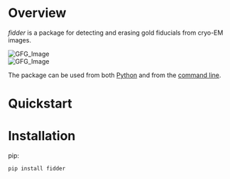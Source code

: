 # Overview

*fidder* is a package for detecting and erasing gold fiducials from cryo-EM
images.

<div>
    <div class="image-slider">
            <div>
                <img src=
"https://user-images.githubusercontent.com/7307488/205196016-fadc57b4-c022-476a-9219-3f53a0257ec8.png"
                     alt="GFG_Image"/>
            </div>
                <img src=
"https://user-images.githubusercontent.com/7307488/205196035-9ba0cf38-119d-48f1-bc8d-2c63d74d2a4a.png"
                    alt="GFG_Image"/>
    </div>
</div>

The package can be used from both
[Python](./python_api.md)
and from the
[command line](./command_line_api.md).

# Quickstart

# Installation

pip:

```shell
pip install fidder
```